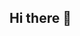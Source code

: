 ## Hi there 👋

<!--
**MegabrainDavid/MegabrainDavid** is a ✨ _special_ ✨ repository because its `README.md` (this file) appears on your GitHub profile.

Here are some ideas to get you started:

- 🔭 I’m currently working on pursuing BS in computer Science
- 🌱 I’m currently learning advanced algorithm Design and analysis, Digital Logic and Computer Design, and Programming language Paradigms
- 👯 I’m looking to collaborate on team project 
- 🤔 I’m looking for help with a personal project related to making algorithm to help beat S&P500
- 💬 Ask me about matcha!
- 📫 How to reach me: @megabraindavid on everything
- ⚡ Fun fact: I love matcha!
-->
